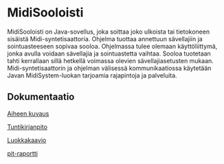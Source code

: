# MidiSooloisti

MidiSooloisti on Java-sovellus, joka soittaa joko ulkoista tai tietokoneen sisäistä Midi-syntetisaattoria. Ohjelma tuottaa annettuun sävellajiin ja sointuasteeseen sopivaa sooloa.
Ohjelmassa tulee olemaan käyttöliittymä, jonka avulla voidaan sävellajia ja sointuastetta vaihtaa. Sooloa tuotetaan tahti kerrallaan sillä hetkellä voimassa olevien sävellajiasetusten mukaan.
Midi-syntetisaattorin ja ohjelman välisessä kommunikaatiossa käytetään Javan MidiSystem-luokan tarjoamia rajapintoja ja palveluita.

## Dokumentaatio

[Aiheen kuvaus](./dokumentaatio/aiheenKuvausJaRakenne.md)

[Tuntikirjanpito](./dokumentaatio/tuntikirjanpito.md)

[Luokkakaavio](./dokumentaatio/luokkakaavio.pdf)

[pit-raportti](https://htmlpreview.github.io/?https://github.com/TimoP123/MidiSooloisti/blob/master/documentation/pit-raportti/index.html)
